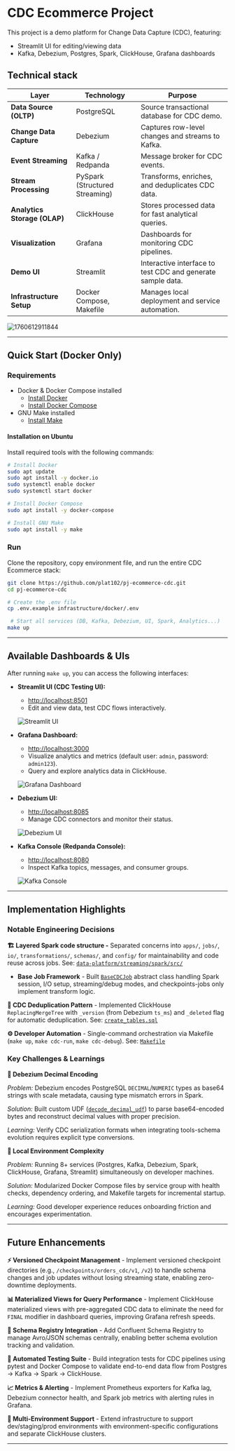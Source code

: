 # CDC Ecommerce Project

This project is a demo platform for Change Data Capture (CDC), featuring:

- Streamlit UI for editing/viewing data
- Kafka, Debezium, Postgres, Spark, ClickHouse, Grafana dashboards

## Technical stack

| **Layer**                    | **Technology**           | **Purpose**                                           |
| ---------------------------------- | ------------------------------ | ----------------------------------------------------------- |
| **Data Source (OLTP)**       | PostgreSQL                     | Source transactional database for CDC demo.                 |
| **Change Data Capture**      | Debezium                       | Captures row-level changes and streams to Kafka.            |
| **Event Streaming**          | Kafka / Redpanda               | Message broker for CDC events.                              |
| **Stream Processing**        | PySpark (Structured Streaming) | Transforms, enriches, and deduplicates CDC data.            |
| **Analytics Storage (OLAP)** | ClickHouse                     | Stores processed data for fast analytical queries.          |
| **Visualization**            | Grafana                        | Dashboards for monitoring CDC pipelines.                    |
| **Demo UI**                  | Streamlit                      | Interactive interface to test CDC and generate sample data. |
| **Infrastructure Setup**     | Docker Compose, Makefile       | Manages local deployment and service automation.            |

![1760612911844](image/README/1760612911844.png)

---

## Quick Start (Docker Only)

### Requirements

- Docker & Docker Compose installed
  - [Install Docker](https://docs.docker.com/get-docker/)
  - [Install Docker Compose](https://docs.docker.com/compose/install/)
- GNU Make installed
  - [Install Make](https://www.gnu.org/software/make/)

#### Installation on Ubuntu

Install required tools with the following commands:

```bash
# Install Docker
sudo apt update
sudo apt install -y docker.io
sudo systemctl enable docker
sudo systemctl start docker

# Install Docker Compose
sudo apt install -y docker-compose

# Install GNU Make
sudo apt install -y make
```

### Run

Clone the repository, copy environment file, and run the entire CDC Ecommerce stack:

```bash
git clone https://github.com/plat102/pj-ecommerce-cdc.git
cd pj-ecommerce-cdc

# Create the .env file
cp .env.example infrastructure/docker/.env

 # Start all services (DB, Kafka, Debezium, UI, Spark, Analytics...)
make up
```

---

## Available Dashboards & UIs

After running `make up`, you can access the following interfaces:

- **Streamlit UI (CDC Testing UI):**

  - [http://localhost:8501](http://localhost:8501)
  - Edit and view data, test CDC flows interactively.

  ![Streamlit UI](docs/images/streamlit-ui.png)
- **Grafana Dashboard:**

  - [http://localhost:3000](http://localhost:3000)
  - Visualize analytics and metrics (default user: `admin`, password: `admin123`).
  - Query and explore analytics data in ClickHouse.

  ![Grafana Dashboard](docs/images/grafana.png)
- **Debezium UI:**

  - [http://localhost:8085](http://localhost:8085)
  - Manage CDC connectors and monitor their status.

  ![Debezium UI](docs/images/debezium-ui.png)
- **Kafka Console (Redpanda Console):**

  - [http://localhost:8080](http://localhost:8080)
  - Inspect Kafka topics, messages, and consumer groups.

  ![Kafka Console](docs/images/kafka-console.png)

---

## Implementation Highlights

### Notable Engineering Decisions

**🏗️ Layered Spark code structure -** Separated concerns into `apps/`, `jobs/`, `io/`, `transformations/`, `schemas/`, and `config/` for maintainability and code reuse across jobs. See: [`data-platform/streaming/spark/src/`](data-platform/streaming/spark/src/)

* **Base Job Framework** - Built [`BaseCDCJob`](data-platform/streaming/spark/src/jobs/base_cdc_job.py) abstract class handling Spark session, I/O setup, streaming/debug modes, and checkpoints-jobs only implement transform logic.

**🔄 CDC Deduplication Pattern** - Implemented ClickHouse `ReplacingMergeTree` with `_version` (from Debezium `ts_ms`) and `_deleted` flag for automatic deduplication. See: [`create_tables.sql`](infrastructure/docker/clickhouse/create_tables.sql)

**⚙️ Developer Automation** - Single-command orchestration via Makefile (`make up`, `make cdc-run`, `make cdc-debug`). See: [`Makefile`](Makefile)

### Key Challenges & Learnings

**🔧 Debezium Decimal Encoding**

*Problem:* Debezium encodes PostgreSQL `DECIMAL`/`NUMERIC` types as base64 strings with scale metadata, causing type mismatch errors in Spark.

*Solution:* Built custom UDF ([`decode_decimal_udf`](data-platform/streaming/spark/src/utils/udfs.py)) to parse base64-encoded bytes and reconstruct decimal values with proper precision.

*Learning:* Verify CDC serialization formats when integrating tools-schema evolution requires explicit type conversions.

**🚀 Local Environment Complexity**

*Problem:* Running 8+ services (Postgres, Kafka, Debezium, Spark, ClickHouse, Grafana, Streamlit) simultaneously on developer machines.

*Solution:* Modularized Docker Compose files by service group with health checks, dependency ordering, and Makefile targets for incremental startup.

*Learning:* Good developer experience reduces onboarding friction and encourages experimentation.

---

## Future Enhancements

**⚡ Versioned Checkpoint Management** - Implement versioned checkpoint directories (e.g., `/checkpoints/orders_cdc/v1`, `/v2`) to handle schema changes and job updates without losing streaming state, enabling zero-downtime deployments.

**📊 Materialized Views for Query Performance** - Implement ClickHouse materialized views with pre-aggregated CDC data to eliminate the need for `FINAL` modifier in dashboard queries, improving Grafana refresh speeds.

**🔐 Schema Registry Integration** - Add Confluent Schema Registry to manage Avro/JSON schemas centrally, enabling better schema evolution tracking and validation.

**🧪 Automated Testing Suite** - Build integration tests for CDC pipelines using pytest and Docker Compose to validate end-to-end data flow from Postgres → Kafka → Spark → ClickHouse.

**📈 Metrics & Alerting** - Implement Prometheus exporters for Kafka lag, Debezium connector health, and Spark job metrics with alerting rules in Grafana.

**🔄 Multi-Environment Support** - Extend infrastructure to support dev/staging/prod environments with environment-specific configurations and separate ClickHouse clusters.

---
